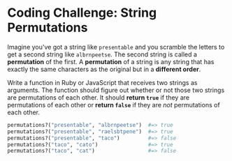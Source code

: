 Coding Challenge: String Permutations
=====================================

Imagine you've got a string like `presentable`
and you scramble the letters to get a second string like `albrnpeetse`.
The second string is called a **permutation** of the first.
A **permutation** of a string is any string that has exactly the same characters
as the original but in a **different order**.

Write a function in Ruby or JavaScript that receives two strings as arguments.
The function should figure out
whether or not those two strings are permutations of each other.
It should **return `true`** if they are permutations of each other
or **return `false`** if they are _not_ permutations of each other.

```ruby
permutations?("presentable", "albrnpeetse")  #=> true
permutations?("presentable", "raelsbtpene")  #=> true
permutations?("presentable", "taco")         #=> false
permutations?("taco", "cato")                #=> true
permutations?("taco", "cat")                 #=> false
```
